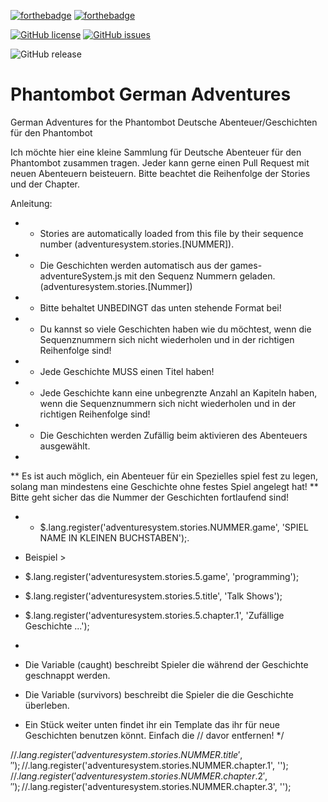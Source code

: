 [![forthebadge](https://forthebadge.com/images/badges/made-with-javascript.svg)](https://forthebadge.com)
[![forthebadge](https://forthebadge.com/images/badges/built-with-love.svg)](https://forthebadge.com)

[![GitHub license](https://img.shields.io/github/license/vesturo/PhantomBotDE.svg?style=for-the-badge)](https://github.com/vesturo/PhantomBotDE/blob/master/LICENSE)
[![GitHub issues](https://img.shields.io/github/issues/vesturo/PhantomBotDE.svg?style=for-the-badge)](https://github.com/vesturo/PhantomBotDE/issues)

![GitHub release](https://img.shields.io/github/release/vesturo/PhantomBotDE.svg?style=for-the-badge)

# Phantombot German Adventures
German Adventures for the Phantombot
Deutsche Abenteuer/Geschichten für den Phantombot


Ich möchte hier eine kleine Sammlung für Deutsche Abenteuer für den Phantombot zusammen tragen.
Jeder kann gerne einen Pull Request mit neuen Abenteuern beisteuern. Bitte beachtet die Reihenfolge der Stories und der Chapter.



Anleitung:

 * - Stories are automatically loaded from this file by their sequence number (adventuresystem.stories.[NUMMER]).
 * - Die Geschichten werden automatisch aus der games-adventureSystem.js mit den Sequenz Nummern geladen. (adventuresystem.stories.[Nummer])
 * - Bitte behaltet UNBEDINGT das unten stehende Format bei!
 * - Du kannst so viele Geschichten haben wie du möchtest, wenn die Sequenznummern sich nicht wiederholen und in der richtigen Reihenfolge sind!
 * - Jede Geschichte MUSS einen Titel haben!
 * - Jede Geschichte kann eine unbegrenzte Anzahl an Kapiteln haben, wenn die Sequenznummern sich nicht wiederholen und in der richtigen Reihenfolge sind!
 * - Die Geschichten werden Zufällig beim aktivieren des Abenteuers ausgewählt.
 *
 ** Es ist auch möglich, ein Abenteuer für ein Spezielles spiel fest zu legen, solang man mindestens eine Geschichte ohne festes Spiel angelegt hat!
 ** Bitte geht sicher das die Nummer der Geschichten fortlaufend sind!
 * - $.lang.register('adventuresystem.stories.NUMMER.game', 'SPIEL NAME IN KLEINEN BUCHSTABEN');.

 * Beispiel >
 * $.lang.register('adventuresystem.stories.5.game', 'programming');
 * $.lang.register('adventuresystem.stories.5.title', 'Talk Shows');
 * $.lang.register('adventuresystem.stories.5.chapter.1', 'Zufällige Geschichte ...');
 *
 * Die Variable (caught) beschreibt Spieler die während der Geschichte geschnappt werden.
 * Die Variable (survivors) beschreibt die Spieler die die Geschichte überleben.
 * Ein Stück weiter unten findet ihr ein Template das ihr für neue Geschichten benutzen könnt. Einfach die // davor entfernen!
 */

//$.lang.register('adventuresystem.stories.NUMMER.title', '');
//$.lang.register('adventuresystem.stories.NUMMER.chapter.1', '');
//$.lang.register('adventuresystem.stories.NUMMER.chapter.2', '');
//$.lang.register('adventuresystem.stories.NUMMER.chapter.3', '');
